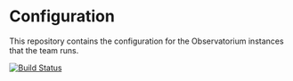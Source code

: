 # Configuration

This repository contains the configuration for the Observatorium instances that the team runs.

[![Build Status](https://circleci.com/gh/observatorium/configuration.svg?style=svg)](https://circleci.com/gh/observatorium/configuration)
